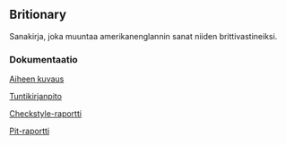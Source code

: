 ## **Britionary**
Sanakirja, joka muuntaa amerikanenglannin sanat niiden brittivastineiksi.
### **Dokumentaatio**
[Aiheen kuvaus](dokumentaatio/aiheenKuvausJaRakenne.md)

[Tuntikirjanpito](dokumentaatio/tuntikirjanpito.md)

[Checkstyle-raportti](https://htmlpreview.github.io/?https://github.com/reykjaviks/britionary/blob/master/dokumentaatio/checkstyle-raportti/site/checkstyle.html)

[Pit-raportti](https://htmlpreview.github.io/?https://github.com/reykjaviks/britionary/blob/master/dokumentaatio/pit-raportti/201612311316/index.html)
